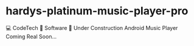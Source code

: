 # hardys-platinum-music-player-pro
💻 CodeTech 💾 Software 📲 Under Construction
Android Music Player Coming Real Soon...
